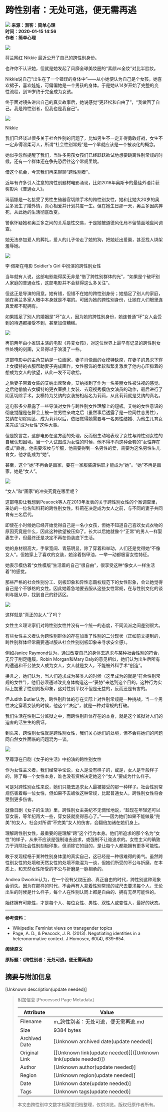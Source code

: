 # 跨性别者：无处可逃，便无需再逃

![](https://file.thepaper.cn/wap/v6/img/logo_wap_v3.png) **来源：湃客：简单心理**  
**时间：2020-01-15 14:56**  
**作者：简单心理**

![](http://image.thepaper.cn/www/image/45/557/406.jpg)

荷兰网红 Nikkie 最近公开了自己的跨性别身份。

也许你不认识她，但就是她发起了风靡全球美妆圈的“素颜vs全妆”对比半脸妆。

Nikkie说自己“出生在了一个错误的身体中”——从小她便认为自己是个女孩，她喜欢裙子，喜欢娃娃，可偏偏她是一个男孩的身体。于是她从14岁开始了完整的变性流程，到19岁终于完全成为女孩。

终于面对镜头讲出自己的真实故事后，她说感觉“更轻松和自由了”，“我做回了自己。我是跨性别者，但我也是我自己”。

![](http://image.thepaper.cn/www/image/45/557/407.jpg)

Nikkie

我们已经谈过很多关于社会性别的问题了，比如男生不一定非得勇敢好战，女生不一定非得温柔可人，所谓“社会性别常规”是一个早就应该是一个被淡化的概念。

她似乎忽然提醒了我们，当许多男孩女孩们已经跃跃欲试地想要跳离性别常规的时候，还有一个群体还在争先恐后往这个常规里跳。

借这个机会，今天我们再来聊聊“跨性别者”。

近年有许多引人注意的跨性别题材电影涌现，比如2018年奥斯卡的最佳外语片获奖影片《普通女人》。

玛丽娜是一名接受了男性生殖器官切除手术的跨性别女性，她和比她大20岁的奥兰多发生了婚外情，真心相爱并计划共度一生。但在她生日那一天，奥兰多因病猝死，从此她的生活彻底改变。

警察怀疑她和奥兰多之间的关系是性交易，于是她被道德风化局不留情面地盘问调查。

她无法参加爱人的葬礼，爱人的儿子带走了她的狗，把她赶出爱巢，甚至找人绑架羞辱她。

![](http://image.thepaper.cn/www/image/45/557/408.gif)

李·佩斯在电影 Soidier's Girl 中扮演的跨性别女性

当年就有人说，这部电影能得奖无非是“借了跨性别群体的光”，“如果是个破坏别人家庭的普通女性，这部电影并不会获得这么多关注”。

但这正是导演的用意。她有错，但错不在她的跨性别身份；她插足了别人的家庭，她在奥兰多家人眼中本身就是不堪的。可因为她的跨性别身份，让她在人们眼里连真爱都不配拥有。

如果插足了别人的婚姻是“坏”女人，因为她的跨性别身份，她连普通“坏”女人会受到的待遇都接受不到，甚至加倍糟糕。

![](http://image.thepaper.cn/www/image/45/557/413.jpg)

再前两年由小雀斑主演的电影《丹麦女孩》，对这位世界上最早有记录的跨性别女性处境的刻画，又显得过于浪漫了一些。

这部电影中的主角艾纳是一位画家，妻子肖像画的女模特缺席，在妻子的恳求下穿上女模特的衣服帮助妻子完成画作。女性服饰的柔软和繁复激发了他内心压抑着的想成为女人的欲望，从此一发不可收拾。

之后妻子带着女装的艾纳出席聚会，艾纳找到了作为一名美丽女性被注视的感觉。之后他偷偷去女模特的更衣室换上女装、去窥视秀模仿女演员的动作，最后进行了阴茎切除手术。女模特为艾纳的女装扮相起名为莉莉，从此莉莉就是艾纳的真名。

这电影多少暴露了一些导演对女性与跨性别女性理解上的短板。艾纳的女性意识的彻底觉醒是在舞会上被一位男性亲吻之后（虽然事后透露了是一位同性恋男性），艾纳在切除阴茎、成为莉莉以后，依旧觉得她需要与一名男性结婚、为他生儿育女来完成“成为女性”这件大事。

但是换言之，这部电影在这方面的处理，反而很生动地表现了女性与跨性别女性的自我认知困境。当一个人试图成为女性的时候，他不得不向这种全套的“女性存在模式”靠拢，他需要浓妆与华服，他需要得到一名男性的爱，需要为这名男性生儿育女，他才能成为“她”。

甚至，这个“她”不再会是画家，要在一家服装店供职才能成为“她”。“她”不再是画家，她是“女人”。

![](http://image.thepaper.cn/www/image/45/557/414.jpg)

“女人”和“画家”的冲突究竟在哪里呢？

这部电影让我想到Peacock等人在2013年发表的关于跨性别女性的个案调查里，采访的一位名叫科莉的跨性别女性。科莉在决定成为女人之前，与不同的妻子共同育有三名后代。

即使在小时候她已经开始觉得自己是一名小女孩，但她不知道自己喜欢女式衣物的原因究竟是什么，因此这种欲望被压抑了。长大以后她就像个“正常”的男人一样娶妻生子，但最终还是决定不再在伪装底下生活。

她的身材很高大，手掌宽阔、青筋明显，除了穿着和举动，人们还是觉得她“不像女人”。但她穿上了喜欢的女装，她涂着指甲油，一举一动都极富女性特征。

她表示模仿着“女性模版”生活着的自己“很自由”，很享受这种“像女人一样生活着”的感觉。

那些严格的社会性别分工、刻板印象和异性恋霸权规范下的女性形象，会让她觉得自己是个不够格的女性。因此她着急地要去服从这些女性常规，在与性别文化的谈判与服从中，找到自己的舒适区。

![](http://image.thepaper.cn/www/image/45/557/415.jpg)

这样就是“真正的女人”了吗？

女性主义理论家们对跨性别女性并没有一个统一的态度，不同流派之间差别很大。

有些女性主义者认为跨性别群体的存在加重了性别的二分现状（正如前文提到的，跨性别群体经常需要通过服从社会性别刻板印象来寻求安全感）。

例如Janice Raymond认为，通过改变自己的身体去追求与某种社会性别的符合，无异于削足适履。Robin Morgan和Mary Daly的意见相似，她们认为出生后所有的遭遇和不公使女人成为女人，女人就是女人，不能被外科手术“创造”。

换言之，她们认为，当人们追求成为某类人的时候（这里成为的就是“符合性别常规的女性”），他们必须通过改变身体构造这一“妥协”来达到这个目的，这种行为实际上加重了性别刻板印象，这对性别平权不但是无益的，反而还是有害的。

但Judith Butler认为，跨性别群体的存在实际上对性别常规是一种挑战。当一个男性决定穿着女装的时候，他这个“决定”，就是一种对常规的打破。

我们生活在性别二分监狱之中，而跨性别群体存在的本身，就是这个监狱对人们的迫害的活生生的例证。

到头来，跨性别女性就是跨性别女性，我们关心她们的处境，但不会将她们的问题同自然女性面临的问题混为一谈。

![](http://image.thepaper.cn/www/image/45/557/416.gif)

至尊淳在日剧《女子的生活》中扮演的跨性别女性

作为女性主义者，我们经常争论说，女人是没有样子的，或是，女人是千般样子的，除了每一个女性本身，谁也没有资格决定她这个“女人”要成为什么样子。

可是对跨性别女性来说，她们只能去追求女人最被接受的那一种样子。社会性别常规伤害着每一位女性，但如果不去皈依这种常规，比起普通女人，跨性别女性将会受到更多伤害。

就像日剧《女子的生活》里，跨性别女主美纪不无惆怅地说，“趁现在年轻还可以穿女装，等年纪再大一些，穿女装就变得恶心了。”——因为她们如果不能做最“完美”的女人，社会对所谓“不完美”女人的伤害，会翻倍加诸在她们身上。

理解跨性别女性，最重要的是理解“跨”这个行为本身。他们所追求的那个名为“女性”的样子，从来不应该是强制谁去追求，或强制不让谁追求的。女性主义的确致力于消除社会性别刻板印象，但消除它的目的，是让每个人都能拥有更多可能性。

敢于发现桎梏于某种性别身体里的真实自己，这已经是一种很难得的勇气。虽然跨性别女性的处境和天然女性的处境不能混为一谈，但她们所受的不公与折磨，在本质上，和天然女性所受的不公与折磨是一脉相承的。

Andrea Dworkin认为，在一个没有父权压迫、真正自由的时代，跨性别这种现象会消失。因为在那样的时代，不会再有人拿着性别常规的戒尺去要求每个人，无论出生的时候是什么样子，每个人在性别认同上都是自由的、拥有无尽可能性的。

始终拥有可能性，才是每个人、每位女性、男性、双性人或变性人，最好的状态。

---

**参考资料：**

- Wikipedia: Feminist views on transgender topics
- Page, A. D., & Peacock, J. R. (2013). Negotiating identities in a heteronormative context. J Homosex, 60(4), 639-654.

**阅读原文**  

**原标题：《跨性别者：无处可逃，便无需再逃》**

## 摘要与附加信息

<!-- tcd_abstract -->
[Unknown description(update needed)]
<!-- tcd_abstract_end -->

> 附加信息 [Processed Page Metadata]
>
> | Attribute       | Value                                  |
> |-----------------|----------------------------------------|
> | Filename        | m_跨性别者：无处可逃，便无需再逃.md                             |
> | Size            | 9384 bytes                           |
> | Archived Date   | [Unknown archived date(update needed)]                             |
> | Original Link   | [[Unknown link(update needed)]]([Unknown link(update needed)])                       |
> | Author          | [Unknown author(update needed)]                               |
> | Region          | [Unknown region(update needed)]                               |
> | Date            | [Unknown date(update needed)]                                 |
> | Tags            | [Unknown tags(update needed)]                                 |
>
> 本文由跨性别中文数字档案馆归档整理，仅供浏览。版权归原作者所有。
>